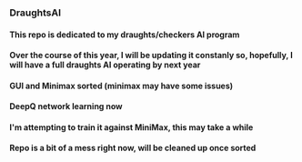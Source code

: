 ### DraughtsAI

#### This repo is dedicated to my draughts/checkers AI program 
#### Over the course of this year, I will be updating it constanly so, hopefully, I will have a full draughts AI operating by next year

#### GUI and Minimax sorted (minimax may have some issues) 
#### DeepQ network learning now 
#### I'm attempting to train it against MiniMax, this may take a while
#### Repo is a bit of a mess right now, will be cleaned up once sorted
